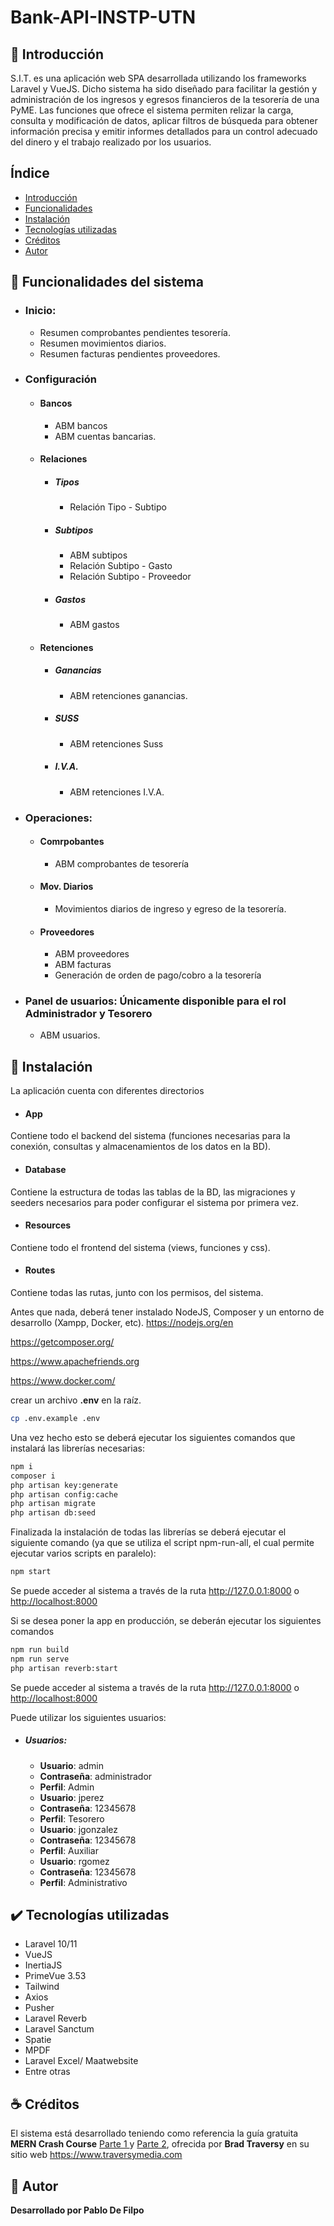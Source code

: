# Bank-API-INSTP-UTN

## :newspaper: Introducción
S.I.T. es una aplicación web SPA desarrollada utilizando los frameworks Laravel y VueJS.
Dicho sistema ha sido diseñado para facilitar la gestión y administración de los ingresos y egresos financieros de la tesorería de una PyME. Las funciones que ofrece el sistema permiten relizar la carga, consulta y modificación de datos, aplicar filtros de búsqueda para obtener información precisa y emitir informes detallados para un control adecuado del dinero y el trabajo realizado por los usuarios.

## Índice
- [Introducción](#newspaper-introducción)
- [Funcionalidades](#hammer-funcionalidades-del-sistema)
- [Instalación](#rocket-instalación)
- [Tecnologías utilizadas](#heavy_check_mark-tecnologías-utilizadas)
- [Créditos](#coffee-créditos)
- [Autor](#blue_book-autor)

## :hammer: Funcionalidades del sistema
+ ### Inicio: 
    + Resumen comprobantes pendientes tesorería.
    + Resumen movimientos diarios.
    + Resumen facturas pendientes proveedores.

+ ### Configuración                
    + #### Bancos
        + ABM bancos
        + ABM cuentas bancarias.
    + ####  Relaciones
        + #####  Tipos
            + Relación Tipo - Subtipo
        + #####  Subtipos
            + ABM subtipos
            + Relación Subtipo - Gasto
            + Relación Subtipo - Proveedor
        + #####  Gastos
            + ABM gastos
    + ####  Retenciones
        + #####  Ganancias
            + ABM retenciones ganancias.
        + #####  SUSS
            + ABM retenciones Suss
        + #####  I.V.A.
            + ABM retenciones I.V.A.

+ ### Operaciones:
    + #### Comrpobantes
        + ABM comprobantes de tesorería 
    + #### Mov. Diarios
        + Movimientos diarios de ingreso y egreso de la tesorería.
    + #### Proveedores
        + ABM proveedores
        + ABM facturas
        + Generación de orden de pago/cobro a la tesorería

+ ### Panel de usuarios: Únicamente disponible para el rol Administrador y Tesorero
    + ABM usuarios.

## :rocket: Instalación
La aplicación cuenta con diferentes directorios
+ #### App
Contiene todo el backend del sistema (funciones necesarias para la conexión, consultas y almacenamientos de los datos en la BD).

+ #### Database
Contiene la estructura de todas las tablas de la BD, las migraciones y seeders necesarios para poder configurar el sistema por primera vez.

+ #### Resources
Contiene todo el frontend del sistema (views, funciones y css).

+ #### Routes
Contiene todas las rutas, junto con los permisos, del sistema.

Antes que nada, deberá tener instalado NodeJS, Composer y un entorno de desarrollo (Xampp, Docker, etc).
<https://nodejs.org/en>

<https://getcomposer.org/>

<https://www.apachefriends.org>

<https://www.docker.com/>

crear un archivo **.env** en la raíz.
```sh
cp .env.example .env
```

Una vez hecho esto se deberá ejecutar los siguientes comandos que instalará las librerías necesarias:
```sh
npm i
composer i
php artisan key:generate
php artisan config:cache
php artisan migrate
php artisan db:seed
```

Finalizada la instalación de todas las librerías se deberá ejecutar el siguiente comando (ya que se utiliza el script npm-run-all, el cual permite ejecutar varios scripts en paralelo):
```sh
npm start
```
Se puede acceder al sistema a través de la ruta <http://127.0.0.1:8000> o <http://localhost:8000>

Si se desea poner la app en producción, se deberán ejecutar los siguientes comandos
```sh
npm run build
npm run serve
php artisan reverb:start
```

Se puede acceder al sistema a través de la ruta <http://127.0.0.1:8000> o <http://localhost:8000>

Puede utilizar los siguientes usuarios:
+ ##### Usuarios:
    + **Usuario**: admin
    + **Contraseña**: administrador
    + **Perfil**: Admin
    + **Usuario**: jperez
    + **Contraseña**: 12345678
    + **Perfil**: Tesorero
    + **Usuario**: jgonzalez
    + **Contraseña**: 12345678
    + **Perfil**: Auxiliar
    + **Usuario**: rgomez
    + **Contraseña**: 12345678
    + **Perfil**: Administrativo

## :heavy_check_mark: Tecnologías utilizadas
- Laravel 10/11
- VueJS
- InertiaJS
- PrimeVue 3.53
- Tailwind
- Axios
- Pusher
- Laravel Reverb
- Laravel Sanctum
- Spatie
- MPDF
- Laravel Excel/ Maatwebsite
- Entre otras

## :coffee: Créditos
El sistema está desarrollado teniendo como referencia la guía gratuita **MERN Crash Course** [Parte 1 ](https://www.traversymedia.com/blog/mern-crash-course-part-1) y [Parte 2](https://www.traversymedia.com/blog/mern-crash-course-part-2), ofrecida por **Brad Traversy** en su sitio web <https://www.traversymedia.com>

## :blue_book: Autor
**Desarrollado por Pablo De Filpo**